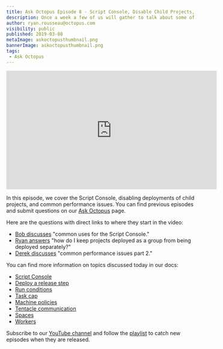 ```yaml
---
title: Ask Octopus Episode 8 - Script Console, Disable Child Projects, Performance Part II
description: Once a week a few of us will gather to talk about some of the most interesting questions we have gotten over the past week and how we went about solving them.
author: ryan.rousseau@octopus.com
visibility: public
published: 2019-03-08
metaImage: askoctopusthumbnail.png
bannerImage: askoctopusthumbnail.png
tags:
 - Ask Octopus
---
```


<iframe width="560" height="315" src="https://www.youtube.com/embed/tcPtD14f0_I" frameborder="0" allowfullscreen></iframe>

 In this episode, we cover the Script Console, disabling deployments of child projects, and common performance issues. You can find previous episodes and submit questions on our [Ask Octopus](https://hello.octopus.com/ask-octopus) page.

Here are the questions with direct links to where they start in the video:

- [Bob discusses](https://www.youtube.com/watch?v=tcPtD14f0_I&t=28s) "common uses for the Script Console."
- [Ryan answers](https://www.youtube.com/watch?v=tcPtD14f0_I&t=8m17s) "how do I keep projects deployed as a group from being deployed separately?"
- [Derek discusses](https://www.youtube.com/watch?v=tcPtD14f0_I&t=16m20s) "common performance issues part 2."

You can find more information on topics discussed today in our docs:

- [Script Console](https://octopus.com/docs/administration/managing-infrastructure/script-console)
- [Deploy a release step](https://octopus.com/docs/deployment-process/projects/coordinating-multiple-projects/deploy-release-step)
- [Run conditions](https://octopus.com/docs/deployment-process/conditions#run-condition)
- [Task cap](https://octopus.com/docs/support/increase-the-octopus-server-task-cap)
- [Machine policies](https://octopus.com/docs/infrastructure/machine-policies)
- [Tentacle communication](https://octopus.com/docs/infrastructure/deployment-targets/windows-targets/tentacle-communication)
- [Spaces](https://octopus.com/Spaces)
- [Workers](https://octopus.com/Workers)

Subscribe to our [YouTube channel](https://www.youtube.com/channel/UCURDSDCwx9ZiCMcLdc8d6Uw?sub_confirmation=1) and follow the [playlist](https://www.youtube.com/playlist?list=PLAGskdGvlaw3-cd9rPiwhwfUo7kDGnOBh) to catch new episodes when they are released.